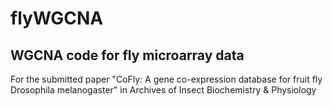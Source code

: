 # flyWGCNA
## WGCNA code for fly microarray data
For the submitted paper "CoFly: A gene co-expression database for fruit fly Drosophila melanogaster" in Archives of Insect Biochemistry & Physiology
